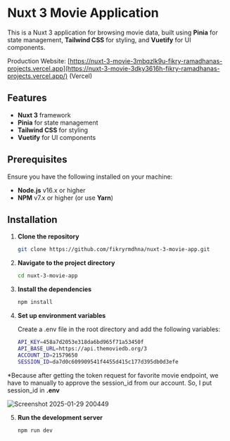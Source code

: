 # Nuxt 3 Movie Application

This is a Nuxt 3 application for browsing movie data, built using **Pinia** for state management, **Tailwind CSS** for styling, and **Vuetify** for UI components.

Production Website: [https://nuxt-3-movie-3mbqzlk9u-fikry-ramadhanas-projects.vercel.app](https://nuxt-3-movie-3dky3616h-fikry-ramadhanas-projects.vercel.app/) (Vercel)

## Features

- **Nuxt 3** framework
- **Pinia** for state management
- **Tailwind CSS** for styling
- **Vuetify** for UI components

## Prerequisites

Ensure you have the following installed on your machine:

- **Node.js** v16.x or higher
- **NPM** v7.x or higher (or use **Yarn**)

## Installation

1. **Clone the repository**

   ```bash
   git clone https://github.com/fikryrmdhna/nuxt-3-movie-app.git


2. **Navigate to the project directory**

   ```bash
   cd nuxt-3-movie-app

3. **Install the dependencies**

   ```bash
   npm install

4. **Set up environment variables**
   
    Create a .env file in the root directory and add the following variables:

   ```bash
   API_KEY=458a7d2053e318da6bd965f71a53450f
   API_BASE_URL=https://api.themoviedb.org/3
   ACCOUNT_ID=21579650
   SESSION_ID=da7d0c609909541f4455d415c177d395db0d3efe

*Because after getting the token request for favorite movie endpoint, we have to manually to approve the session_id from our account. So, I put session_id in **.env**

![Screenshot 2025-01-29 200449](https://github.com/user-attachments/assets/2b04096a-7b8e-43e6-9b7b-c52818e0b382)


5. **Run the development server**

   ```bash
   npm run dev
